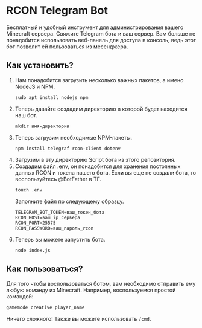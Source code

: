 # RCON Telegram Bot
Бесплатный и удобный инструмент для администрирования вашего Minecraft сервера. Свяжите Telegram бота и ваш сервер. Вам больше не понадобится использовать веб-панель для доступа в консоль, ведь этот бот позволит ей пользоваться из месенджера.

## Как установить?
1. Нам понадобится загрузить несколько важных пакетов, а имено NodeJS и NPM.
   ```
   sudo apt install nodejs npm
   ```
2. Теперь давайте создадим директорию в которой будет находится наш бот.
   ```
   mkdir имя-директории
   ```
3. Теперь загрузим необходимые NPM-пакеты.
   ```
   npm install telegraf rcon-client dotenv
   ```
4. Загрузим в эту директорию Script бота из этого репозитория.
5. Создадим файл .env, он понадобится для хранения постоянных данных RCON и токена нашего бота. Если вы еще не создали бота, то воспользуйтесь @BotFather в ТГ.
   ```
   touch .env
   ```
   Заполните файл по следующему образцу.
   ```
   TELEGRAM_BOT_TOKEN=ваш_токен_бота
   RCON_HOST=ваш_ip_сервера
   RCON_PORT=25575
   RCON_PASSWORD=ваш_пароль_rcon
   ```
6. Теперь вы можете запустить бота.
   ```
   node index.js
   ```

## Как пользоваться?
Для того чтобы воспользоваться ботом, вам необходимо отправить ему любую команду из Minecraft. Например, воспользуемся простой командой:
```
gamemode creative player_name
```
Ничего сложного! Также вы можете использовать ```/cmd```.
